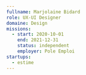 ```yaml
---
fullname: Marjolaine Bidard
role: UX-UI Designer
domaine: Design
missions:
  - start: 2020-10-01
    end: 2021-12-31
    status: independent
    employer: Pole Emploi
startups:
  - estime
---
```


 
